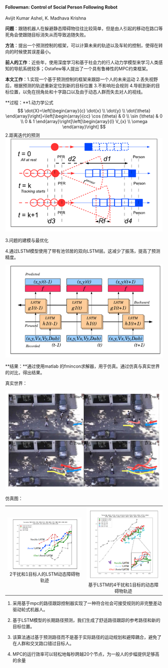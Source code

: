 #### Followman: Control of Social Person Following Robot

Avijit Kumar Ashel, K. Madhava Krishna

**问题**：跟随机器人在躲避静态障碍物往往比较简单，但是由人引起的移动在路口等死角会使跟随目标消失从而导致追随失败。

**方法**：提出一个预测控制的框架，可以计算未来的轨迹以及车轮的控制，使得在转向的时候使其误差最小。

**前人的工作**：近些年，使用深度学习和基于社会力的行人动力学模型来学习人类感知的导航系统较多；Ostafew等人提出了一个具有鲁棒性的MPC约束框架。

**本文工作**：1.实现一个基于预测控制的框架来跟踪一个人的未来运动 2.丢失视野后，根据预测的轨迹重新定位到新的目标位置 3.不影响社会规则 4.导航到新的目标位置，以免在拐角处和十字路口以及由于动态人群而失去对人的视线。

**过程：**1.动力学公式
$$
\dot{X}=\left[\begin{array}{c}
\dot{x} \\
\dot{y} \\
\dot{\theta}
\end{array}\right]=\left[\begin{array}{cc}
\cos (\theta) & 0 \\
\sin (\theta) & 0 \\
0 & 1
\end{array}\right]\left[\begin{array}{l}
V_{x} \\
\omega
\end{array}\right]
$$
2.距离迭代的预测![image-20220907222136546](https://raw.githubusercontent.com/Eircly/eric/main/image-20220907222136546.png)

3.问题的建模与最优化

4.通过LSTM模型使用了带有池邻居的双向LSTM层。这减少了振荡，提高了预测精度。

![image-20220907222618102](https://raw.githubusercontent.com/Eircly/eric/main/image-20220907222618102.png)

**结果：**通过使用matlab 的fmincon求解器，用于仿真。通过仿真与真实世界的对比，得出结果。

真实世界：

![image-20220907223004974](https://raw.githubusercontent.com/Eircly/eric/main/image-20220907223004974.png)

仿真图：

<div><table frame=void>	
	<tr>
        <td><div><center>	
        	<img src="https://raw.githubusercontent.com/Eircly/eric/main/image-20220907223141607.png"
                 width="300"/>	
    	<br>	
    	2干扰和1目标人的LSTM动态障碍物轨迹
    </center></div></td>    
 	<td><div><center>	
		<img src="https://raw.githubusercontent.com/Eircly/eric/main/image-20220907223201334.png"     width="300"/>	
	<br>
	基于LSTM的4干扰和1目标的动态障碍物轨迹
        </center></div></td></tr></table></div>



1. 采用基于mpc的路径跟踪控制器实现了一种符合社会可接受规则的非完整差动驱动轮式机器人。

2. 基于LSTM模型的长期路径预测，我们生成了舒适路径跟踪的参考路径和新的目标位置。
3. 该算法通过基于预测路径而不是基于实际路径的运动规划和避障耦合，避免了在人群和交叉路口错过目标人。

4. MPC的运行效率可以轻松地每秒跨越20个节点，为一般人的步幅提供足够高的余量